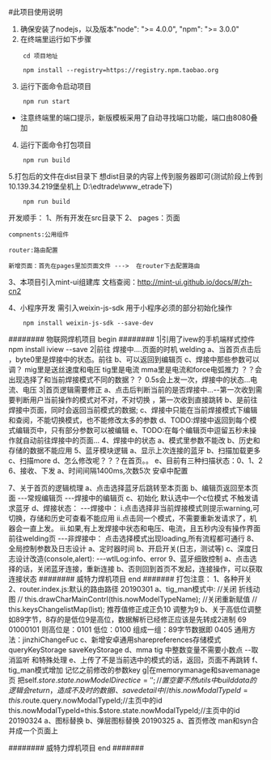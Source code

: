 #此项目使用说明

1. 确保安装了nodejs，以及版本"node": ">= 4.0.0", "npm": ">= 3.0.0"
2. 在终端里运行如下步骤
```
	cd 项目地址
```
```
	npm install --registry=https://registry.npm.taobao.org
```
3. 运行下面命令启动项目
```
	npm run start
```
* 注意终端里的端口提示，新版模板采用了自动寻找端口功能，端口由8080叠加

4. 运行下面命令打包项目
```
	npm run build

```
5.打包后的文件在dist目录下 想dist目录的内容上传到服务器即可(测试阶段上传到10.139.34.219堡垒机上 D:\edtrade\www_etrade下)
```
	npm run build

```




开发顺手：
1、所有开发在src目录下
2、	pages：页面

	compnents:公用组件

	router:路由配置

	新增页面：首先在pages里加页面文件 --->  在router下去配置路由

3、本项目引入mint-ui组建库 文档查阅：http://mint-ui.github.io/docs/#/zh-cn2

4、小程序开发 需引入weixin-js-sdk 用于小程序必须的部分初始化操作
```
    npm install weixin-js-sdk --save-dev
```

######## 物联网焊机项目 begin ########
1|引用了ivew的手机端样式控件
	npm install iview --save
2|前往 焊接中....页面的时机  welding
  a、当首页点击后 ，byte0里是焊接中的状态。前往
  b、可以返回到编辑页
  c、焊接中那些参数可以调？
  		mig里是送丝速度和电压
		tig里是电流
		mma里是电流和force电弧推力
    ？？会出现选择了和当前焊接模式不同的数据？？
	 0.5s会上发一次，焊接中的状态...电流、电压
3|首页逻辑需要修正
  a、点击后判断当前的是否焊接中...--第一次收到需要判断用户当前操作的模式对不对，不对切换 ，第一次收到直接跳转
  b、是前往焊接中页面，同时会返回当前模式的数据;
  c、焊接中只能在当前焊接模式下编辑和查阅，不能切换模式，也不能修改太多的参数
  d、TODO:焊接中返回到每个模式编辑页中，只有部分参数可以被编辑
  e、TODO:在每个编辑页中逗留五秒未操作就自动前往焊接中的页面...
4、焊接中的状态
   a、模式里参数不能改
   b、历史和存储的数据不能应用
5、蓝牙模块逻辑
	a、显示上次连接的蓝牙
	b、扫描加载更多
	c、扫描more
	d、怎么修改呢？？？在首页。。
	e、目前有三种扫描状态：0、1、2
6、接收、下发
	a、时间间隔1400ms,次数5次  安卓中配置

7、关于首页的逻辑梳理
	a、点击选择蓝牙后跳转至本页面
	b、编辑页返回至本页面
		---常规编辑页
		---焊接中的编辑页
	c、初始化 默认选中一个c位模式 不触发请求蓝牙
	d、焊接状态：
		---焊接中：
		    i.点击选择非当前焊接模式则提示warning,可切换，存储和历史可查看不能应用
		   ii.点击同一个模式，不需要重新发请求了，机器会一直上发。
		  iii.如果,有上发焊接中状态和电压、电流，且五秒内没有操作界面前往welding页
		---非焊接中：
		   点击选择模式出现loading,所有流程都可通行
8、全局控制参数及日志设计
	a、定时器时间
	b、开启开关(日志，测试等)
	c、深度日志设计改造(console,alert):
		---wtlLog:info、error
9、蓝牙细致控制
    a、点击选择的话，关闭蓝牙连接，重新连接
	b、否则回到首页不发起，连接操作，可以获取连接状态
######## 威特力焊机项目 end   #######
打包注意：
	1、各种开关
	2、router.index.js:默认的路由路径
20190301
	a、tig_man模式中:
		//关闭 折线动图
		// this.drawCharMainContrl(this.nowModelTypeName);
		//关闭重新赋值
		// this.keysChangelistMap(list);
		推荐值修正成正负10 调整为9
	b、关于高低位调整如89字节，8存的是低位9是高位，数据解析已经修正应该是先转成2进制
		69 01000101 则高位是：0101 低位：0100 组成一组：89字节数据即 0405
		通用方法：jinzhiChangeFuc
	c、新增安卓通用sharepreferences存储模式
		queryKeyStorage
		saveKeyStorage
	d、mma tig 中整数变量不需要小数点 --取消监听 和特殊处理
	e、上传了不是当前选中的模式的话，返回，页面不再跳转
	f、tig_man模式增加 记忆之前修改的参数key
	g|在memorymanage和savemanage页 把self.$store.state.nowModelDirectice='';//置空要不然utils中builddata的逻辑会return，造成不及时的数据
	i、 savedetail中
		// this.nowModalTypeId=this.$route.query.nowModalTypeId;//主页中的id
    	this.nowModalTypeId=this.$store.state.nowModalTypeId;//主页中的id
20190324
	a、图标替换
	b、弹层图标替换
20190325
   a、首页修改 man和syn合并成一个页面上

######## 威特力焊机项目 end   #######
